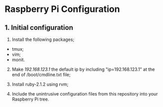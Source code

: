 # Raspberry Pi Configuration

## 1. Initial configuration

1. Install the following packages;

* tmux;
* vim;
* monit.

2. Make *192.168.123.1* the default ip by including "ip=192.168.123.1" at the end of /boot/cmdline.txt file;

3. Install ruby-2.1.2 using rvm;

4. Include the unintrusive configuration files from this repository into your Raspberry Pi tree.
